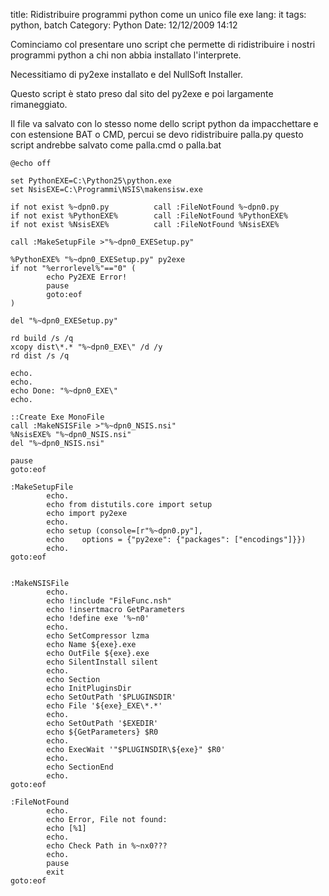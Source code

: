 title: Ridistribuire programmi python come un unico file exe
lang: it
tags: python, batch
Category: Python
Date: 12/12/2009 14:12

Cominciamo col presentare uno script che permette di ridistribuire i nostri programmi python a chi non abbia installato l'interprete.

Necessitiamo di py2exe installato e del NullSoft Installer.

Questo script è stato preso dal sito del py2exe e poi largamente rimaneggiato.

Il file va salvato con lo stesso nome dello script python da impacchettare e con estensione BAT o CMD, percui se devo ridistribuire palla.py questo script andrebbe salvato come palla.cmd o palla.bat
	
	@echo off
	
	set PythonEXE=C:\Python25\python.exe
	set NsisEXE=C:\Programmi\NSIS\makensisw.exe
	
	if not exist %~dpn0.py          call :FileNotFound %~dpn0.py
	if not exist %PythonEXE%        call :FileNotFound %PythonEXE%
	if not exist %NsisEXE%          call :FileNotFound %NsisEXE%
	
	call :MakeSetupFile >"%~dpn0_EXESetup.py"
	
	%PythonEXE% "%~dpn0_EXESetup.py" py2exe
	if not "%errorlevel%"=="0" (
	        echo Py2EXE Error!
	        pause
	        goto:eof
	)
	
	del "%~dpn0_EXESetup.py"
	
	rd build /s /q
	xcopy dist\*.* "%~dpn0_EXE\" /d /y
	rd dist /s /q
	
	echo.
	echo.
	echo Done: "%~dpn0_EXE\"
	echo.
	
	::Create Exe MonoFile
	call :MakeNSISFile >"%~dpn0_NSIS.nsi"
	%NsisEXE% "%~dpn0_NSIS.nsi"
	del "%~dpn0_NSIS.nsi"
	
	pause
	goto:eof
	
	:MakeSetupFile
	        echo.
	        echo from distutils.core import setup
	        echo import py2exe
	        echo.
	        echo setup (console=[r"%~dpn0.py"],
	        echo    options = {"py2exe": {"packages": ["encodings"]}})
	        echo.
	goto:eof
	
	
	:MakeNSISFile
	        echo.
	        echo !include "FileFunc.nsh"
	        echo !insertmacro GetParameters
	        echo !define exe '%~n0'
	        echo.
	        echo SetCompressor lzma
	        echo Name ${exe}.exe
	        echo OutFile ${exe}.exe
	        echo SilentInstall silent
	        echo.
	        echo Section
	        echo InitPluginsDir
	        echo SetOutPath '$PLUGINSDIR'
	        echo File '${exe}_EXE\*.*'
	        echo.
	        echo SetOutPath '$EXEDIR'
	        echo ${GetParameters} $R0
	        echo.
	        echo ExecWait '"$PLUGINSDIR\${exe}" $R0' 
	        echo.
	        echo SectionEnd
	        echo.
	goto:eof
	
	:FileNotFound
	        echo.
	        echo Error, File not found:
	        echo [%1]
	        echo.
	        echo Check Path in %~nx0???
	        echo.
	        pause
	        exit
	goto:eof